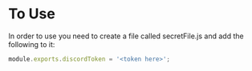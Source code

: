 # To Use

In order to use you need to create a file called secretFile.js and add the following to it:
```js
module.exports.discordToken = '<token here>';
```